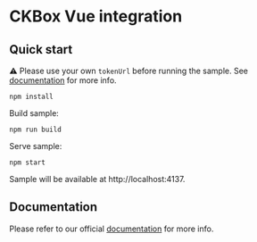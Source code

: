 # CKBox Vue integration

## Quick start

:warning: Please use your own `tokenUrl` before running the sample. See [documentation](https://ckeditor.com/docs/ckbox/latest/guides/configuration/authentication.html) for more info.

```
npm install
```

Build sample:

```
npm run build
```

Serve sample:

```
npm start
```

Sample will be available at http://localhost:4137.

## Documentation

Please refer to our official [documentation](https://ckeditor.com/docs/ckbox/latest/guides/frameworks/vue-integration.html) for more info.
